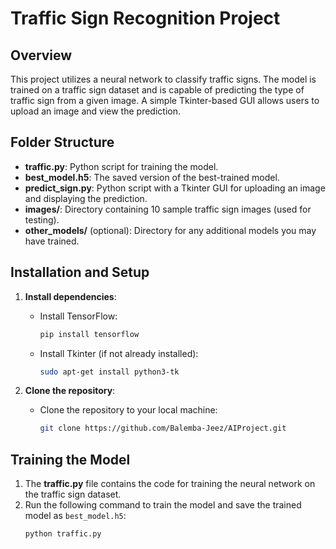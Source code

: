 # Traffic Sign Recognition Project

## Overview
This project utilizes a neural network to classify traffic signs. The model is trained on a traffic sign dataset and is capable of predicting the type of traffic sign from a given image. A simple Tkinter-based GUI allows users to upload an image and view the prediction.

## Folder Structure
- **traffic.py**: Python script for training the model.
- **best_model.h5**: The saved version of the best-trained model.
- **predict_sign.py**: Python script with a Tkinter GUI for uploading an image and displaying the prediction.
- **images/**: Directory containing 10 sample traffic sign images (used for testing).
- **other_models/** (optional): Directory for any additional models you may have trained.

## Installation and Setup

1. **Install dependencies**:
    - Install TensorFlow:
      ```bash
      pip install tensorflow
      ```
    - Install Tkinter (if not already installed):
      ```bash
      sudo apt-get install python3-tk
      ```

2. **Clone the repository**:
    - Clone the repository to your local machine:
      ```bash
      git clone https://github.com/Balemba-Jeez/AIProject.git
      ```

## Training the Model

1. The **traffic.py** file contains the code for training the neural network on the traffic sign dataset.
2. Run the following command to train the model and save the trained model as `best_model.h5`:
   ```bash
   python traffic.py
